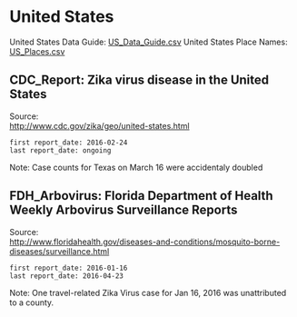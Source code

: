 # United States

United States Data Guide\: [US_Data_Guide.csv](US_Data_Guide.csv)
United States Place Names: [US_Places.csv](US_Places.csv)

## CDC_Report: Zika virus disease in the United States  

Source:  
      <http://www.cdc.gov/zika/geo/united-states.html>  

    first report_date: 2016-02-24
    last report_date: ongoing

Note: Case counts for Texas on March 16 were accidentaly doubled

## FDH_Arbovirus: Florida Department of Health Weekly Arbovirus Surveillance Reports  

Source:  
      <http://www.floridahealth.gov/diseases-and-conditions/mosquito-borne-diseases/surveillance.html>

    first report_date: 2016-01-16
    last report_date: 2016-04-23
    
Note: One travel-related Zika Virus case for Jan 16, 2016 was unattributed to a county.
